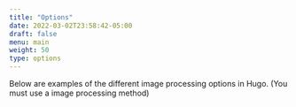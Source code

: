 ```yaml
---
title: "Options"
date: 2022-03-02T23:58:42-05:00
draft: false
menu: main
weight: 50
type: options
---
```

Below are examples of the different image processing options in Hugo. (You must use a image processing method)

